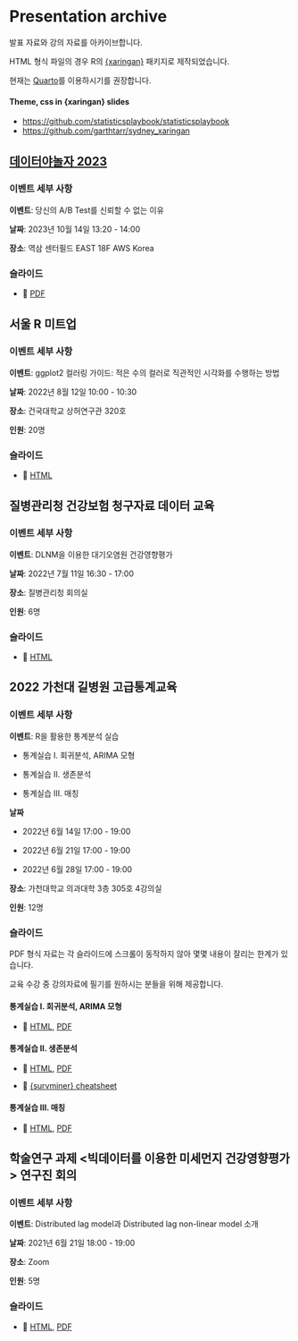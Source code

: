 # Presentation archive
발표 자료와 강의 자료를 아카이브합니다.

HTML 형식 파일의 경우 R의 [{xaringan}](https://github.com/yihui/xaringan) 패키지로 제작되었습니다.

현재는 [Quarto](https://quarto.org/)를 이용하시기를 권장합니다.

#### Theme, css in {xaringan} slides
- https://github.com/statisticsplaybook/statisticsplaybook
- https://github.com/garthtarr/sydney_xaringan

## [데이터야놀자 2023](https://event-us.kr/datayanolja2020/event/71715?utm_source=mail&utm_medium=e_remind&utm_campaign=event_remind&utm_content=eventname_btn)

### 이벤트 세부 사항
**이벤트**: 당신의 A/B Test를 신뢰할 수 없는 이유

**날짜**: 2023년 10월 14일 13:20 - 14:00

**장소**: 역삼 센터필드 EAST 18F AWS Korea

### 슬라이드

- 🔗 [PDF](https://be-favorite.github.io/Presentation_archive/Datayanolja_2023_Trustworthy_ABtest.pdf)

## 서울 R 미트업

### 이벤트 세부 사항
**이벤트**: ggplot2 컬러링 가이드: 적은 수의 컬러로 직관적인 시각화를 수행하는 방법

**날짜**: 2022년 8월 12일 10:00 - 10:30

**장소**: 건국대학교 상허연구관 320호

**인원**: 20명

### 슬라이드

- 🔗 [HTML](https://be-favorite.github.io/Presentation_archive/coloring_guide/coloring_guide.html)


## 질병관리청 건강보험 청구자료 데이터 교육

### 이벤트 세부 사항
**이벤트**: DLNM을 이용한 대기오염원 건강영향평가

**날짜**: 2022년 7월 11일 16:30 - 17:00

**장소**: 질병관리청 회의실

**인원**: 6명

### 슬라이드

- 🔗 [HTML](https://be-favorite.github.io/Presentation_archive/kdca_dlnm/kdca_dlnm.html)

## 2022 가천대 길병원 고급통계교육

### 이벤트 세부 사항
**이벤트**: R을 활용한 통계분석 실습

- 통계실습 I. 회귀분석, ARIMA 모형

- 통계실습 II. 생존분석

- 통계실습 III. 매칭

**날짜**

- 2022년 6월 14일 17:00 - 19:00

- 2022년 6월 21일 17:00 - 19:00

- 2022년 6월 28일 17:00 - 19:00

**장소**: 가천대학교 의과대학 3층 305호 4강의실

**인원**: 12명

### 슬라이드
PDF 형식 자료는 각 슬라이드에 스크롤이 동작하지 않아 몇몇 내용이 잘리는 한계가 있습니다. 

교육 수강 중 강의자료에 필기를 원하시는 분들을 위해 제공합니다.

#### 통계실습 I. 회귀분석, ARIMA 모형
- 🔗 [HTML](https://be-favorite.github.io/Presentation_archive/1_regression_arima/1_regression_arima.html#1), [PDF](https://be-favorite.github.io/Presentation_archive/1_regression_arima/1_regression_arima.pdf)

#### 통계실습 II. 생존분석
- 🔗 [HTML](https://be-favorite.github.io/Presentation_archive/2_survival/2_survival.html#1), [PDF](https://be-favorite.github.io/Presentation_archive/2_survival/2_survival.pdf)

- 🔗 [{survminer} cheatsheet](https://be-favorite.github.io/Presentation_archive/2_survival/survminer_cheatsheet.pdf)

#### 통계실습 III. 매칭
- 🔗 [HTML](https://be-favorite.github.io/Presentation_archive/3_matching/3_matching.html#1), [PDF](https://be-favorite.github.io/Presentation_archive/3_matching/3_matching.pdf)

## 학술연구 과제 <빅데이터를 이용한 미세먼지 건강영향평가> 연구진 회의

### 이벤트 세부 사항
**이벤트**: Distributed lag model과 Distributed lag non-linear model 소개

**날짜**: 2021년 6월 21일 18:00 - 19:00

**장소**: Zoom

**인원**: 5명

### 슬라이드

- 🔗 [HTML](https://be-favorite.github.io/Presentation_archive/DLM%2C%20DLNM/Introduction_dlm%2Cdlnm.html), [PDF](https://be-favorite.github.io/Presentation_archive/DLM%2C%20DLNM/Introduction%20to%20DLM%20and%20DLNM.pdf)
